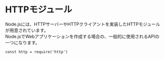 # HTTPモジュール
Node.jsには、HTTPサーバーやHTTPクライアントを実装したHTTPモジュールが用意されています。<br>
Node.jsでWebアプリケーションを作成する場合の、一般的に使用されるAPIの一つになります。<br>

```
const http = require('http')
